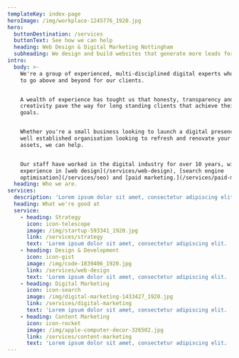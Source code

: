 ```yaml
---
templateKey: index-page
heroImage: /img/workplace-1245776_1920.jpg
hero:
  buttonDestination: /services
  buttonText: See how we can help
  heading: Web Design & Digital Marketing Nottingham
  subheading: We design and build websites that generate more leads for your business.
intro:
  body: >-
    We're a group of experienced, multi-disciplined digital experts who strive
    to go above and beyond for our clients.


    A wealth of experience has tought us that honesty, transparency and
    creativity pave the way for long standing clients that achieve their digital
    goals.


    Whether you're a small business looking to launch a digital presence, or a
    well established organisation looking to refresh and renovate your existing
    assets, we can help.


    Our staff have worked in the digital industry for over 10 years, with
    experience in [web design](/services/web-design), [search engine
    optimisation](/services/seo) and [paid marketing.](/services/paid-marketing)
  heading: Who we are.
services:
  description: 'Lorem ipsum dolor sit amet, consectetur adipiscing elit. '
  heading: What we're good at
  service:
    - heading: Strategy
      icon: icon-telescope
      image: /img/startup-593341_1920.jpg
      link: /services/strategy
      text: 'Lorem ipsum dolor sit amet, consectetur adipiscing elit. '
    - heading: Design & Development
      icon: icon-gist
      image: /img/code-1839406_1920.jpg
      link: /services/web-design
      text: 'Lorem ipsum dolor sit amet, consectetur adipiscing elit. '
    - heading: Digital Marketing
      icon: icon-search
      image: /img/digital-marketing-1433427_1920.jpg
      link: /services/digital-marketing
      text: 'Lorem ipsum dolor sit amet, consectetur adipiscing elit. '
    - heading: Content Marketing
      icon: icon-rocket
      image: /img/apple-computer-decor-326502.jpg
      link: /services/content-marketing
      text: 'Lorem ipsum dolor sit amet, consectetur adipiscing elit. '
---
```


